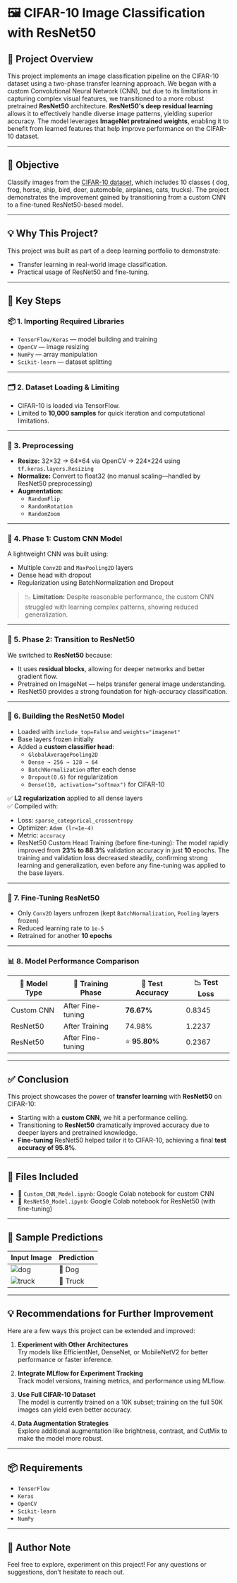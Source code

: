 # 🖼️ CIFAR-10 Image Classification with ResNet50

## 📌 Project Overview
This project implements an image classification pipeline on the CIFAR-10 dataset using a two-phase transfer learning approach. We began with a custom Convolutional Neural Network (CNN), but due to its limitations in capturing complex visual features, we transitioned to a more robust pretrained **ResNet50** architecture. **ResNet50's deep residual learning** allows it to effectively handle diverse image patterns, yielding superior accuracy. The model leverages **ImageNet pretrained weights**, enabling it to benefit from learned features that help improve performance on the CIFAR-10 dataset.


---

## 🎯 Objective
Classify images from the [CIFAR-10 dataset](https://www.cs.toronto.edu/~kriz/cifar.html), which includes 10 classes ( dog, frog, horse, ship, bird, deer, automobile, airplanes, cats, trucks). The project demonstrates the improvement gained by transitioning from a custom CNN to a fine-tuned ResNet50-based model.

---
## 💡 Why This Project?
This project was built as part of a deep learning portfolio to demonstrate:
- Transfer learning in real-world image classification.
- Practical usage of ResNet50 and fine-tuning.
---

## 🔑 Key Steps

### 📦 1. Importing Required Libraries
- `TensorFlow/Keras` — model building and training
- `OpenCV` — image resizing
- `NumPy` — array manipulation
- `Scikit-learn` — dataset splitting

---

### 🗂️ 2. Dataset Loading & Limiting
- CIFAR-10 is loaded via TensorFlow.
- Limited to **10,000 samples** for quick iteration and computational limitations.

---

### 🧼 3. Preprocessing
- **Resize:** 32×32 → 64×64 via OpenCV → 224×224 using `tf.keras.layers.Resizing`
- **Normalize:** Convert to float32 (no manual scaling—handled by ResNet50 preprocessing)
- **Augmentation:**
  - `RandomFlip`
  - `RandomRotation`
  - `RandomZoom`

---

### 🧪 4. Phase 1: Custom CNN Model
A lightweight CNN was built using:
- Multiple `Conv2D` and `MaxPooling2D` layers
- Dense head with dropout
- Regularization using BatchNormalization and Dropout

> 📉 **Limitation:** Despite reasonable performance, the custom CNN struggled with learning complex patterns, showing reduced generalization.

---

### 🚀 5. Phase 2: Transition to ResNet50
We switched to **ResNet50** because:
- It uses **residual blocks**, allowing for deeper networks and better gradient flow.
- Pretrained on ImageNet — helps transfer general image understanding.
- ResNet50 provides a strong foundation for high-accuracy classification.

---

### 🧱 6.  Building the ResNet50 Model
- Loaded with `include_top=False` and `weights="imagenet"`
- Base layers frozen initially
- Added a **custom classifier head**:
  - `GlobalAveragePooling2D`
  - `Dense → 256 → 128 → 64`
  - `BatchNormalization` after each dense
  - `Dropout(0.6)` for regularization
  - `Dense(10, activation="softmax")` for CIFAR-10

✅ **L2 regularization** applied to all dense layers  
✅ Compiled with:
- Loss: `sparse_categorical_crossentropy`
- Optimizer: `Adam (lr=1e-4)`
- Metric: `accuracy`
- ResNet50 Custom Head Training (before fine-tuning):
The model rapidly improved from **23% to 88.3%** validation accuracy in just **10** epochs. The training and validation loss decreased steadily, confirming strong learning and generalization, even before any fine-tuning was applied to the base layers.
---

### 🔁 7. Fine-Tuning ResNet50
- Only `Conv2D` layers unfrozen (kept `BatchNormalization`, `Pooling` layers frozen)
- Reduced learning rate to `1e-5`
- Retrained for another **10 epochs**

---

### 📊 8. Model Performance Comparison

| 🧠 **Model Type** | 🔄 **Training Phase**         | 🎯 **Test Accuracy** | 📉 **Test Loss** |
|-------------------|-------------------------------|----------------------|------------------|
| Custom CNN        | After Fine-tuning             | **76.67%**           | 0.8345           |
| ResNet50          | After Training                | 74.98%               | 1.2237           |
| ResNet50          | After Fine-tuning             | ⭐ **95.80%**        | 0.2367           |

---

## ✅ Conclusion
This project showcases the power of **transfer learning** with **ResNet50** on CIFAR-10:
- Starting with a **custom CNN**, we hit a performance ceiling.
- Transitioning to **ResNet50** dramatically improved accuracy due to deeper layers and pretrained knowledge.
- **Fine-tuning** ResNet50 helped tailor it to CIFAR-10, achieving a final **test accuracy of 95.8%**.

---

## 📁 Files Included
- 📓 `Custom_CNN_Model.ipynb`: Google Colab notebook for custom CNN
- 📓 `ResNet50_Model.ipynb`: Google Colab notebook for ResNet50 (with fine-tuning)

---
## 🎉 Sample Predictions

| Input Image | Prediction |
|-------------|------------|
| ![dog](images/dog.png) | 🐶 Dog |
| ![truck](images/truck.png) | 🚛 Truck |

---

## 💡 Recommendations for Further Improvement

Here are a few ways this project can be extended and improved:

1. **Experiment with Other Architectures**  
   Try models like EfficientNet, DenseNet, or MobileNetV2 for better performance or faster inference.

2. **Integrate MLflow for Experiment Tracking**  
   Track model versions, training metrics, and performance using MLflow.

2. **Use Full CIFAR-10 Dataset**  
   The model is currently trained on a 10K subset; training on the full 50K images can yield even better accuracy.

2. **Data Augmentation Strategies**  
   Explore additional augmentation like brightness, contrast, and CutMix to make the model more robust.

---

## 📦 Requirements
- `TensorFlow`
- `Keras`
- `OpenCV`
- `Scikit-learn`
- `NumPy`

---

## 🧠 Author Note
Feel free to explore, experiment on this project! For any questions or suggestions, don’t hesitate to reach out.

